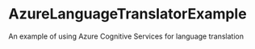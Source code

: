 # AzureLanguageTranslatorExample
An example of using Azure Cognitive Services for language translation
